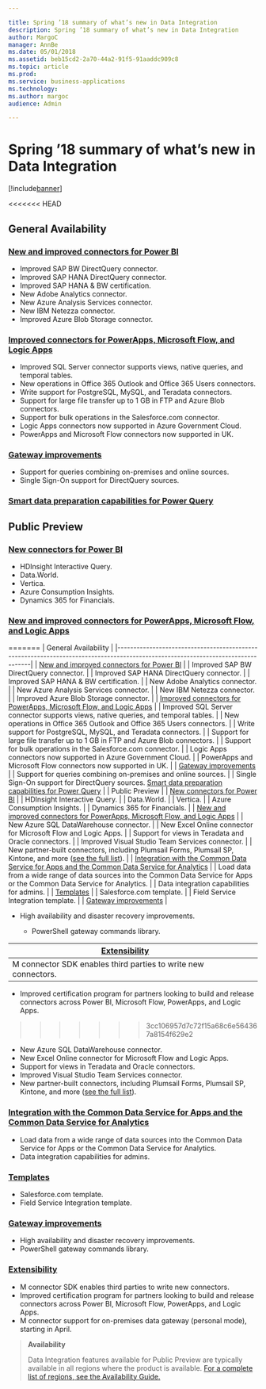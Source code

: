 ```yaml
---

title: Spring ’18 summary of what’s new in Data Integration
description: Spring ’18 summary of what’s new in Data Integration
author: MargoC
manager: AnnBe
ms.date: 05/01/2018
ms.assetid: beb15cd2-2a70-44a2-91f5-91aaddc909c8
ms.topic: article
ms.prod: 
ms.service: business-applications
ms.technology: 
ms.author: margoc
audience: Admin

---
```


# Spring ’18 summary of what’s new in Data Integration

[!include[banner](../../includes/banner.md)]

<<<<<<< HEAD
## General Availability

### [New and improved connectors for Power BI](connectors.md#improved-connectors-for-power-BI)

- Improved SAP BW DirectQuery connector.
- Improved SAP HANA DirectQuery connector.
- Improved SAP HANA & BW certification.
- New Adobe Analytics connector.
- New Azure Analysis Services connector.
- New IBM Netezza connector.
- Improved Azure Blob Storage connector.

### [Improved connectors for PowerApps, Microsoft Flow, and Logic Apps](connectors.md#improved-connectors-for-powerapps-flow-and-logic-apps)

- Improved SQL Server connector supports views, native queries, and temporal tables.
- New operations in Office 365 Outlook and Office 365 Users connectors.
- Write support for PostgreSQL, MySQL, and Teradata connectors.
- Support for large file transfer up to 1 GB in FTP and Azure Blob connectors.
- Support for bulk operations in the Salesforce.com connector.
- Logic Apps connectors now supported in Azure Government Cloud.
- PowerApps and Microsoft Flow connectors now supported in UK.

### [Gateway improvements](#_On-premises_data_gateways)

- Support for queries combining on-premises and online sources.
- Single Sign-On support for DirectQuery sources.

### [Smart data preparation capabilities for Power Query](#_Smart_data_preparation)

## Public Preview

### [New connectors for Power BI](#_New_connectors_for)

- HDInsight Interactive Query.
- Data.World.
- Vertica.
- Azure Consumption Insights.
- Dynamics 365 for Financials.

### [New and improved connectors for PowerApps, Microsoft Flow, and Logic Apps](#_Improved_connectors_for)
=======
| General Availability                                                                                                            |
|---------------------------------------------------------------------------------------------------------------------------------|
| [New and improved connectors for Power BI](connectors.md#improved-connectors-for-power-BI)                                                                |
| Improved SAP BW DirectQuery connector.                                                                                          |
| Improved SAP HANA DirectQuery connector.                                                                                        |
| Improved SAP HANA & BW certification.                                                                                           |
| New Adobe Analytics connector.                                                                                                  |
| New Azure Analysis Services connector.                                                                                          |
| New IBM Netezza connector.                                                                                                      |
| Improved Azure Blob Storage connector.                                                                                          |
| [Improved connectors for PowerApps, Microsoft Flow, and Logic Apps](connectors.md#improved-connectors-for-powerapps-flow-and-logic-apps)                                       |
| Improved SQL Server connector supports views, native queries, and temporal tables.                                              |
| New operations in Office 365 Outlook and Office 365 Users connectors.                                                           |
| Write support for PostgreSQL, MySQL, and Teradata connectors.                                                                   |
| Support for large file transfer up to 1 GB in FTP and Azure Blob connectors.                                                    |
| Support for bulk operations in the Salesforce.com connector.                                                                    |
| Logic Apps connectors now supported in Azure Government Cloud.                                                                  |
| PowerApps and Microsoft Flow connectors now supported in UK.                                                                    |
| [Gateway improvements](#_On-premises_data_gateways)                                                                             |
| Support for queries combining on-premises and online sources.                                                                   |
| Single Sign-On support for DirectQuery sources. [Smart data preparation capabilities for Power Query](#_Smart_data_preparation) |
| Public Preview                                                                                                                  |
| [New connectors for Power BI](#_New_connectors_for)                                                                             |
| HDInsight Interactive Query.                                                                                                    |
| Data.World.                                                                                                                     |
| Vertica.                                                                                                                        |
| Azure Consumption Insights.                                                                                                     |
| Dynamics 365 for Financials.                                                                                                    |
| [New and improved connectors for PowerApps, Microsoft Flow, and Logic Apps](#_Improved_connectors_for)                          |
| New Azure SQL DataWarehouse connector.                                                                                          |
| New Excel Online connector for Microsoft Flow and Logic Apps.                                                                   |
| Support for views in Teradata and Oracle connectors.                                                                            |
| Improved Visual Studio Team Services connector.                                                                                 |
| New partner-built connectors, including Plumsail Forms, Plumsail SP, Kintone, and more ([see the full list](#FullList)).        |
| [Integration with the Common Data Service for Apps and the Common Data Service for Analytics](#_Integration_with_Common)        |
| Load data from a wide range of data sources into the Common Data Service for Apps or the Common Data Service for Analytics.     |
| Data integration capabilities for admins.                                                                                       |
| [Templates](#_Templates_(Public_Preview))                                                                                       |
| Salesforce.com template.                                                                                                        |
| Field Service Integration template.                                                                                             |
| [Gateway improvements](#_Gateway_improvements)                                                                                  |

-   High availability and disaster recovery improvements.

    -   PowerShell gateway commands library.

| [Extensibility](#_Extensibility_(Public_Preview))              |   |   |
|----------------------------------------------------------------|---|---|
| M connector SDK enables third parties to write new connectors. |   |   |

-   Improved certification program for partners looking to build and release
    connectors across Power BI, Microsoft Flow, PowerApps, and Logic Apps.
>>>>>>> 3cc106957d7c72f15a68c6e564367a8154f629e2

- New Azure SQL DataWarehouse connector.
- New Excel Online connector for Microsoft Flow and Logic Apps.
- Support for views in Teradata and Oracle connectors.
- Improved Visual Studio Team Services connector.
- New partner-built connectors, including Plumsail Forms, Plumsail SP, Kintone, and more ([see the full list](#FullList)).

### [Integration with the Common Data Service for Apps and the Common Data Service for Analytics](#_Integration_with_Common)

- Load data from a wide range of data sources into the Common Data Service for Apps or the Common Data Service for Analytics.
- Data integration capabilities for admins.

### [Templates](#_Templates_(Public_Preview))
- Salesforce.com template.
- Field Service Integration template.

### [Gateway improvements](#_Gateway_improvements)

- High availability and disaster recovery improvements.
- PowerShell gateway commands library.

### [Extensibility](#_Extensibility_(Public_Preview))

- M connector SDK enables third parties to write new connectors.
- Improved certification program for partners looking to build and release
    connectors across Power BI, Microsoft Flow, PowerApps, and Logic Apps.
- M connector support for on-premises data gateway (personal mode), starting
    in April.

>   **Availability**
>
>   Data Integration features available for Public Preview are typically
>   available in all regions where the product is available. [For a complete
>   list of regions, see the Availability
>   Guide.](https://aka.ms/dynamics_365_international_availability_deck)